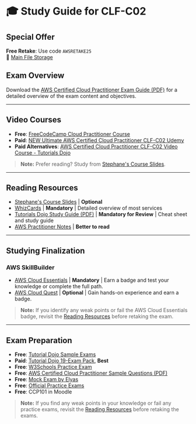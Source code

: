 # 🎓 Study Guide for CLF-C02

## Special Offer
**Free Retake**: Use code `AWSRETAKE25`  
🔗 [Main File Storage](https://nasservocational-my.sharepoint.com/:f:/g/personal/nv22084_nvtc_edu_bh/Eko3HjU0c7VCnrV0jyiIpOgBJ8UJtWtNm-oyhhr5fWAqhg?e=jLPwgp)

## Exam Overview
Download the [AWS Certified Cloud Practitioner Exam Guide (PDF)](https://nasservocational-my.sharepoint.com/:b:/g/personal/nv22084_nvtc_edu_bh/EQCywp_U_F1CvkFRcRwmREgBVE2WVqhldVCnJ6lWW_SkPQ?e=rz441A) for a detailed overview of the exam content and objectives.

---

## Video Courses

- **Free**: [FreeCodeCamp Cloud Practitioner Course](https://www.youtube.com/watch?v=NhDYbskXRgc)  
- **Paid**: [NEW Ultimate AWS Certified Cloud Practitioner CLF-C02 Udemy](https://www.udemy.com/course/aws-certified-cloud-practitioner-new/?kw=clf&src=sac)  
- **Paid Alternatives**: [AWS Certified Cloud Practitioner CLF-C02 Video Course - Tutorials Dojo](https://portal.tutorialsdojo.com/courses/aws-certified-cloud-practitioner-clf-c02-video-course/)

> **Note:** Prefer reading? Study from [Stephane's Course Slides](https://nasservocational-my.sharepoint.com/:b:/g/personal/nv22084_nvtc_edu_bh/EfSDlrj4emtEoDnDwWfJbY0BmcDGHsz44zqsQiQl5OS9mg?e=gJlzTs).

---

## Reading Resources

- [Stephane's Course Slides](https://nasservocational-my.sharepoint.com/:b:/g/personal/nv22084_nvtc_edu_bh/EfSDlrj4emtEoDnDwWfJbY0BmcDGHsz44zqsQiQl5OS9mg?e=gJlzTs) | **Optional**
- [WhizCards](https://nasservocational-my.sharepoint.com/:b:/g/personal/nv22084_nvtc_edu_bh/ETQhZNySjYxFrTrvOu2IEfoBtARZVz1kb61g98Bz9F1vKw?e=z784xA) | **Mandatory** | Detailed overview of most services
- [Tutorials Dojo Study Guide (PDF)](https://nasservocational-my.sharepoint.com/:b:/g/personal/nv22084_nvtc_edu_bh/EaIpAju_Q2hMt9fzAQyqztMBiV8XiBhRwGp-FUT5tVT97A?e=Xrjbrg) | **Mandatory for Review** | Cheat sheet and study guide
- [AWS Practitioner Notes](https://nasservocational-my.sharepoint.com/:b:/g/personal/nv22084_nvtc_edu_bh/Ef9Wmdy0Vh5JlPMhK93pTZQBJ1QfnZ73e9w43Pfs_YVepA?e=kN7P3X) | **Better to read**

---

## Studying Finalization

### AWS SkillBuilder
- [AWS Cloud Essentials](https://explore.skillbuilder.aws/learn/learning_plan/view/82/cloud-essentials-knowledge-badge-readiness-path) | **Mandatory** | Earn a badge and test your knowledge or complete the full path.
- [AWS Cloud Quest](https://explore.skillbuilder.aws/learn/course/11458/AWS%2520Cloud%2520Quest%253A%2520Cloud%2520Practitioner) | **Optional** | Gain hands-on experience and earn a badge.

> **Note:** If you identify any weak points or fail the AWS Cloud Essentials badge, revisit the [Reading Resources](#reading-resources) before retaking the exam.

---

## Exam Preparation

- **Free**: [Tutorial Dojo Sample Exams](https://portal.tutorialsdojo.com/product-category/free-practice-exams/)  
- **Paid**: [Tutorial Dojo 19-Exam Pack](https://portal.tutorialsdojo.com/courses/aws-certified-cloud-practitioner-practice-exams/), **Best**
- **Free**: [W3Schools Practice Exam](https://www.w3schools.com/aws/aws_quiz.php)
- **Free**: [AWS Certified Cloud Practitioner Sample Questions (PDF)](https://nasservocational-my.sharepoint.com/:b:/g/personal/nv22084_nvtc_edu_bh/ET93g0Vgk1VNro_udrtECZ4BSaOj0kj9ekkPmifE7ERZlA?e=AHKdz7)
- **Free**: [Mock Exam by Elyas](https://forms.gle/XJkVnV5AfrDi4cVn9)
- **Free**: [Official Practice Exams](https://explore.skillbuilder.aws/learn/course/external/view/elearning/14050/aws-certified-cloud-practitioner-official-practice-question-set-clf-c02-english)
- **Free**: CCP101 in Moodle

> **Note:** If you find any weak points in your knowledge or fail any practice exams, revisit the [Reading Resources](#reading-resources) before retaking the exams.
